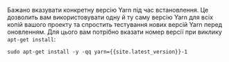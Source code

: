 Бажано вказувати конкретну версію Yarn під час встановлення. Це дозволить вам використовувати одну й ту саму версію Yarn для всіх копій вашого проекту та спростить тестування нових версій Yarn перед оновленням. Для цього вам потрібно вказати номер версії при виклику `apt-get install`:

    sudo apt-get install -y -qq yarn={{site.latest_version}}-1